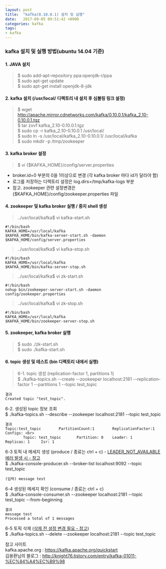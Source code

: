 ```yaml
---
layout: post
title:  "kafka(0.10.0.1) 설치 및 실행"
date:   2017-09-05 09:51:42 +0900
categories: kafka
tags:
- kafka
---
```

### kafka 설치 및 실행 방법(ubuntu 14.04 기준) <br>

#### 1. JAVA 설치
> $ sudo add-apt-repository ppa:openjdk-r/ppa <br>
$ sudo apt-get update  <br>
$ sudo apt-get install openjdk-8-jdk  <br>

#### 2. kafka 설치 (/usr/local/ 디렉토리 내 설치 후 심볼링 링크 설정) <br>
> $ wget http://apache.mirror.cdnetworks.com/kafka/0.10.0.1/kafka_2.10-0.10.0.1.tgz <br>
$ tar zxvf kafka_2.10-0.10.0.1.tgz <br>
$ sudo cp -r kafka_2.10-0.10.0.1 /usr/local/ <br>
$ sudo ln -s /usr/local/kafka_2.10-0.10.0.1/ /usr/local/kafka <br>
$ sudo mkdir -p /tmp/zookeeper

#### 3. kafka broker 설정
> $ vi {$KAFKA_HOME}/config/server.properties <br>
- broker.id=0 부분의 0을 1이상으로 변경 (각 kafka broker 마다 id가 달라야 함)<br>
- 로그를 저장하는 디렉토리 설정은 log.dirs=/tmp/kafka-logs 부분 <br>
- 참고. zookeeper 관련 설정변경은 {$KAFKA_HOME}/config/zookeeper.properties 파일 <br>

#### 4. zookeeper 및 kafka broker 실행 / 중지 shell 생성
> ../usr/local/kafka$ vi kafka-start.sh <br>
```
#!/bin/bash
KAFKA_HOME=/usr/local/kafka 
$KAFKA_HOME/bin/kafka-server-start.sh -daemon $KAFKA_HOME/config/server.properties 
```
> ../usr/local/kafka$ vi kafka-stop.sh
```
#!/bin/bash
KAFKA_HOME=/usr/local/kafka
$KAFKA_HOME/bin/kafka-server-stop.sh
```
> ../usr/local/kafka$ vi zk-start.sh
```
#!/bin/bash
nohup bin/zookeeper-server-start.sh -daemon config/zookeeper.properties
```
> ../usr/local/kafka$ vi zk-stop.sh
```
#!/bin/bash
KAFKA_HOME=/usr/local/kafka
$KAFKA_HOME/bin/zookeeper-server-stop.sh
```

#### 5. zookeeper, kafka broker 실행
> $ sudo ./zk-start.sh <br>
$ sudo ./kafka-start.sh

#### 6. topic 생성 및 테스트 (bin 디렉토리 내에서 실행) <br>
> 6-1. topic 생성 (replication-factor 1, partitions 1) <br>
$ ./kafka-topics.sh --create --zookeeper localhost:2181 --replication-factor 1 --partitions 1 --topic test_topic <br>
```
결과
Created topic "test_topic".
```
6-2. 생성된 topic 정보 조회 <br>
$ ./kafka-topics.sh --describe --zookeeper localhost:2181 --topic test_topic <br>
```
결과
Topic:test_topic        PartitionCount:1        ReplicationFactor:1     Configs: <br>
        Topic: test_topic       Partition: 0    Leader: 1       Replicas: 1     Isr: 1
```
6-3 토픽 내 메세지 생성 (produce / 종료는 ctrl + c) - <a href ='/kafka/2017/09/01/kafka_leader_not_available.html'>LEADER_NOT_AVAILABLE 에러 발생 시 - 참고</a>  <br>
$ ./kafka-console-producer.sh --broker-list localhost:9092 --topic test_topic <br>
```
(입력) message test
```
6-4 생성된 메세지 확인 (consume / 종료는 ctrl + c) <br>
$ ./kafka-console-consumer.sh --zookeeper localhost:2181 --topic test_topic --from-beginning
```
결과
message test
Processed a total of 1 messages
```
6-5 토픽 삭제 (<a href ='/kafka/2017/08/31/kafka_delete_topic.html'>삭제 전 설정 변경 필요 - 참고</a>) <br>
$ ./kafka-topics.sh --delete --zookeeper localhost:2181 --topic test_topic


참고 사이트 <br>
kafka.apache.org : <https://kafka.apache.org/quickstart> <br>
김용환님의 블로그 : <http://knight76.tistory.com/entry/kafka-01011-%EC%84%A4%EC%B9%98> <br>

[Jekyll-docs]: https://Jekyllrb.com/docs/home
[Jekyll-gh]:   https://github.com/Jekyll/Jekyll
[Jekyll-talk]: https://talk.Jekyllrb.com/
